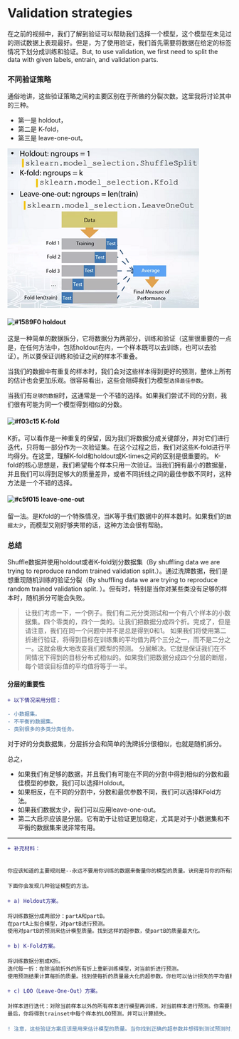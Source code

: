 # Validation strategies


在之前的视频中，我们了解到验证可以帮助我们选择一个模型，这个模型在未见过的测试数据上表现最好。但是，为了使用验证，我们首先需要将数据在给定的标签情况下划分成训练和验证。But, to use validation, we first need to split the data with given labels, entrain, and validation parts.

### 不同验证策略
通俗地讲，这些验证策略之间的主要区别在于所做的分裂次数。这里我将讨论其中的三种。
- 第一是 holdout，
- 第二是 K-fold，
- 第三是 leave-one-out。

![](../img/validation_type.png)

#### ![#1589F0](https://placehold.it/15/1589F0/000000?text=+) holdout

这是一种简单的数据拆分，它将数据分为两部分，训练和验证（这里很重要的一点是，在任何方法中，包括holdout在内，一个样本既可以去训练，也可以去验证）。所以要保证训练和验证之间的样本不重叠。

当我们的数据中有重复的样本时，我们会对这些样本得到更好的预测，整体上所有的估计也会更加乐观。很容易看出，这些会阻碍我们为模型`选择最佳参数`。

当我们有`足够的数据`时，这通常是一个不错的选择。如果我们尝试不同的分割，我们很有可能为同一个模型得到相似的分数。


#### ![#f03c15](https://placehold.it/15/f03c15/000000?text=+) K-fold

K折。可以看作是一种重复的保留，因为我们将数据分成关键部分，并对它们进行迭代，只将每一部分作为一次验证集。在这个过程之后，我们对这些K-fold进行平均得分。在这里，理解K-fold和holdout或K-times之间的区别是很重要的。
K-fold的核心思想是，我们希望每个样本只用一次验证。当我们拥有最小的数据量，并且我们可以得到足够大的质量差异，或者不同折线之间的最佳参数不同时，这种方法是一个不错的选择。

#### ![#c5f015](https://placehold.it/15/c5f015/000000?text=+) leave-one-out

留一法。是Kfold的一个特殊情况，当K等于我们数据中的样本数时。如果我们的`数据太少`，而模型又刚好够夹带的话，这种方法会很有帮助。

### 总结

Shuffle数据并使用holdout或者K-fold划分数据集（By shuffling data we are trying to reproduce random trained validation split.）。通过洗牌数据，我们是想重现随机训练的验证分裂（By shuffling data we are trying to reproduce random trained validation split. ）。但有时，特别是当你对某些类没有足够的样本时，随机拆分可能会失败。

> 让我们考虑一下，一个例子。我们有二元分类测试和一个有八个样本的小数据集。四个零类的，四个一类的。让我们把数据分成四个折。完成了，但是请注意，我们在同一个问题中并不是总是得到0和1。
> 如果我们将使用第二折进行验证，将得到目标在训练集的平均值为两个三分之一，而不是二分之一。这就会极大地改变我们模型的预测。
> 分层解决。它就是保证我们在不同情况下得到的目标分布式相似的。如果我们把数据分成四个分层的断层，每个错误目标值的平均值将等于一半。

#### 分层的重要性


```diff
+ 以下情况采用分层：
```

```diff
- 小数据集。
- 不平衡的数据集。
- 类别很多的多类分类任务。
```

对于好的分类数据集，分层拆分会和简单的洗牌拆分很相似，也就是随机拆分。

总之，
- 如果我们有足够的数据，并且我们有可能在不同的分割中得到相似的分数和最佳模型的参数，我们可以选择Holdout。
- 如果相反，在不同的分割中，分数和最优参数不同，我们可以选择KFold方法。
- 如果我们数据太少，我们可以应用leave-one-out。
- 第二大启示应该是分层。它有助于让验证更加稳定，尤其是对于小数据集和不平衡的数据集来说非常有用。



------------------------------------------------------------------

```diff
+ 补充材料：


你应该知道的主要规则是--永远不要用你训练的数据来衡量你的模型的质量。诀窍是将你的所有数据分成训练和验证部分。

下面你会发现几种验证模型的方法。

+ a) Holdout方案。

将训练数据分成两部分：partA和partB。
在partA上拟合模型，对partB进行预测。
使用对partB的预测来估计模型质量。找到这样的超参数，使partB的质量最大化。

+ b) K-Fold方案。

将训练数据分割成K折。
迭代每一折：在除当前折外的所有折上重新训练模型，对当前折进行预测。
使用预测结果计算每折的质量。找到使每折的质量最大化的超参数。你也可以估计损失的平均值和方差。这对于理解改进意义是非常有帮助的。

+ c) LOO（Leave-One-Out）方案。

对样本进行迭代：对除当前样本以外的所有样本进行模型再训练，对当前样本进行预测。你需要重新训练模型N次（如果N是数据集中的样本数）。
最后，你将得到trainset中每个样本的LOO预测，并可以计算损失。

! 注意，这些验证方案应该是用来估计模型的质量。当你找到正确的超参数并想得到测试预测时，不要忘记使用所有训练数据重新训练你的模型。

```


